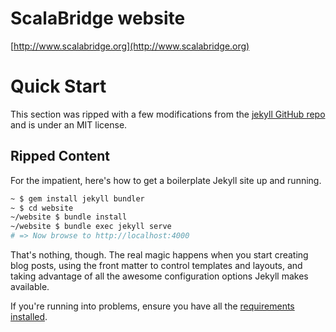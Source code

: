 # ScalaBridge website

[http://www.scalabridge.org](http://www.scalabridge.org)

# Quick Start

This section was ripped with a few modifications from the [jekyll GitHub repo](https://raw.githubusercontent.com/jekyll/jekyll/master/site/_docs/quickstart.md) and is under an MIT license.

## Ripped Content

For the impatient, here's how to get a boilerplate Jekyll site up and running.

```sh
~ $ gem install jekyll bundler
~ $ cd website
~/website $ bundle install
~/website $ bundle exec jekyll serve
# => Now browse to http://localhost:4000
```

That's nothing, though. The real magic happens when you start creating blog
posts, using the front matter to control templates and layouts, and taking
advantage of all the awesome configuration options Jekyll makes available.

If you're running into problems, ensure you have all the [requirements
installed][Installation].

[Installation]: https://jekyllrb.com/docs/installation/
